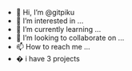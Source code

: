 - 👋 Hi, I’m @gitpiku
- 👀 I’m interested in ...
- 🌱 I’m currently learning ...
- 💞️ I’m looking to collaborate on ...
- 📫 How to reach me ...
- � i have 3 projects
<!---
gitpiku/gitpiku is a ✨ special ✨ repository because its `README.md` (this file) appears on your GitHub profile.
You can click the Preview link to take a look at your changes.
--->
